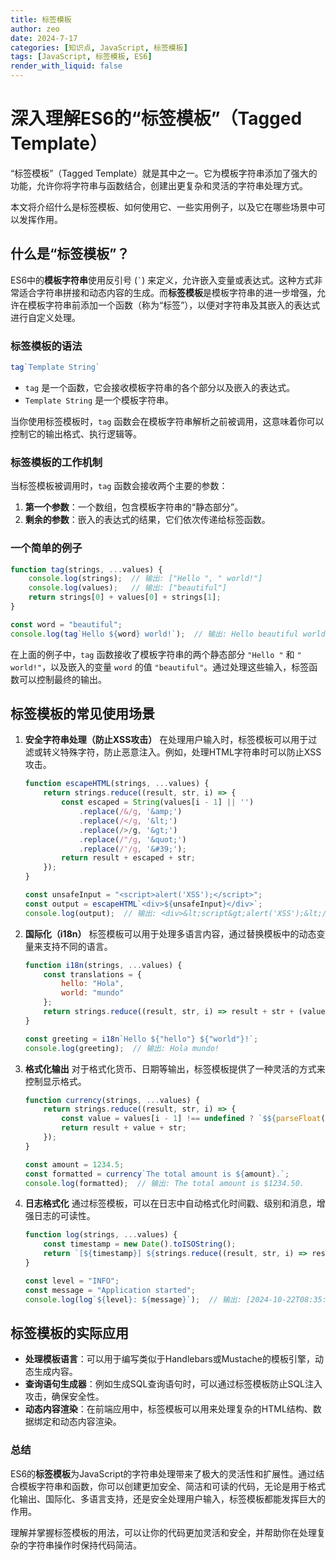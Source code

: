 ```yaml
---
title: 标签模板
author: zeo
date: 2024-7-17
categories: [知识点, JavaScript, 标签模板]
tags: [JavaScript, 标签模板, ES6]
render_with_liquid: false
---
```


# 深入理解ES6的“标签模板”（Tagged Template）

“标签模板”（Tagged Template）就是其中之一。它为模板字符串添加了强大的功能，允许你将字符串与函数结合，创建出更复杂和灵活的字符串处理方式。

本文将介绍什么是标签模板、如何使用它、一些实用例子，以及它在哪些场景中可以发挥作用。

## 什么是“标签模板”？

ES6中的**模板字符串**使用反引号 (`` ` ``) 来定义，允许嵌入变量或表达式。这种方式非常适合字符串拼接和动态内容的生成。而**标签模板**是模板字符串的进一步增强，允许在模板字符串前添加一个函数（称为“标签”），以便对字符串及其嵌入的表达式进行自定义处理。

### 标签模板的语法

```javascript
tag`Template String`
```

- `tag` 是一个函数，它会接收模板字符串的各个部分以及嵌入的表达式。
- `Template String` 是一个模板字符串。

当你使用标签模板时，`tag` 函数会在模板字符串解析之前被调用，这意味着你可以控制它的输出格式、执行逻辑等。

### 标签模板的工作机制

当标签模板被调用时，`tag` 函数会接收两个主要的参数：
1. **第一个参数**：一个数组，包含模板字符串的“静态部分”。
2. **剩余的参数**：嵌入的表达式的结果，它们依次传递给标签函数。

### 一个简单的例子

```javascript
function tag(strings, ...values) {
    console.log(strings);  // 输出: ["Hello ", " world!"]
    console.log(values);   // 输出: ["beautiful"]
    return strings[0] + values[0] + strings[1];
}

const word = "beautiful";
console.log(tag`Hello ${word} world!`);  // 输出: Hello beautiful world!
```

在上面的例子中，`tag` 函数接收了模板字符串的两个静态部分 `"Hello "` 和 `" world!"`，以及嵌入的变量 `word` 的值 `"beautiful"`。通过处理这些输入，标签函数可以控制最终的输出。

## 标签模板的常见使用场景

1. **安全字符串处理（防止XSS攻击）**
   在处理用户输入时，标签模板可以用于过滤或转义特殊字符，防止恶意注入。例如，处理HTML字符串时可以防止XSS攻击。

   ```javascript
   function escapeHTML(strings, ...values) {
       return strings.reduce((result, str, i) => {
           const escaped = String(values[i - 1] || '')
               .replace(/&/g, '&amp;')
               .replace(/</g, '&lt;')
               .replace(/>/g, '&gt;')
               .replace(/"/g, '&quot;')
               .replace(/'/g, '&#39;');
           return result + escaped + str;
       });
   }

   const unsafeInput = "<script>alert('XSS');</script>";
   const output = escapeHTML`<div>${unsafeInput}</div>`;
   console.log(output);  // 输出: <div>&lt;script&gt;alert('XSS');&lt;/script&gt;</div>
   ```

2. **国际化（i18n）**
   标签模板可以用于处理多语言内容，通过替换模板中的动态变量来支持不同的语言。

   ```javascript
   function i18n(strings, ...values) {
       const translations = {
           hello: "Hola",
           world: "mundo"
       };
       return strings.reduce((result, str, i) => result + str + (values[i] ? translations[values[i]] : ""), "");
   }

   const greeting = i18n`Hello ${"hello"} ${"world"}!`;
   console.log(greeting);  // 输出: Hola mundo!
   ```

3. **格式化输出**
   对于格式化货币、日期等输出，标签模板提供了一种灵活的方式来控制显示格式。

   ```javascript
   function currency(strings, ...values) {
       return strings.reduce((result, str, i) => {
           const value = values[i - 1] !== undefined ? `$${parseFloat(values[i - 1]).toFixed(2)}` : "";
           return result + value + str;
       });
   }

   const amount = 1234.5;
   const formatted = currency`The total amount is ${amount}.`;
   console.log(formatted);  // 输出: The total amount is $1234.50.
   ```

4. **日志格式化**
   通过标签模板，可以在日志中自动格式化时间戳、级别和消息，增强日志的可读性。

   ```javascript
   function log(strings, ...values) {
       const timestamp = new Date().toISOString();
       return `[${timestamp}] ${strings.reduce((result, str, i) => result + str + (values[i - 1] || ""), "")}`;
   }

   const level = "INFO";
   const message = "Application started";
   console.log(log`${level}: ${message}`);  // 输出: [2024-10-22T08:35:12.345Z] INFO: Application started
   ```

## 标签模板的实际应用

- **处理模板语言**：可以用于编写类似于Handlebars或Mustache的模板引擎，动态生成内容。
- **查询语句生成器**：例如生成SQL查询语句时，可以通过标签模板防止SQL注入攻击，确保安全性。
- **动态内容渲染**：在前端应用中，标签模板可以用来处理复杂的HTML结构、数据绑定和动态内容渲染。
  
### 总结

ES6的**标签模板**为JavaScript的字符串处理带来了极大的灵活性和扩展性。通过结合模板字符串和函数，你可以创建更加安全、简洁和可读的代码，无论是用于格式化输出、国际化、多语言支持，还是安全处理用户输入，标签模板都能发挥巨大的作用。

理解并掌握标签模板的用法，可以让你的代码更加灵活和安全，并帮助你在处理复杂的字符串操作时保持代码简洁。